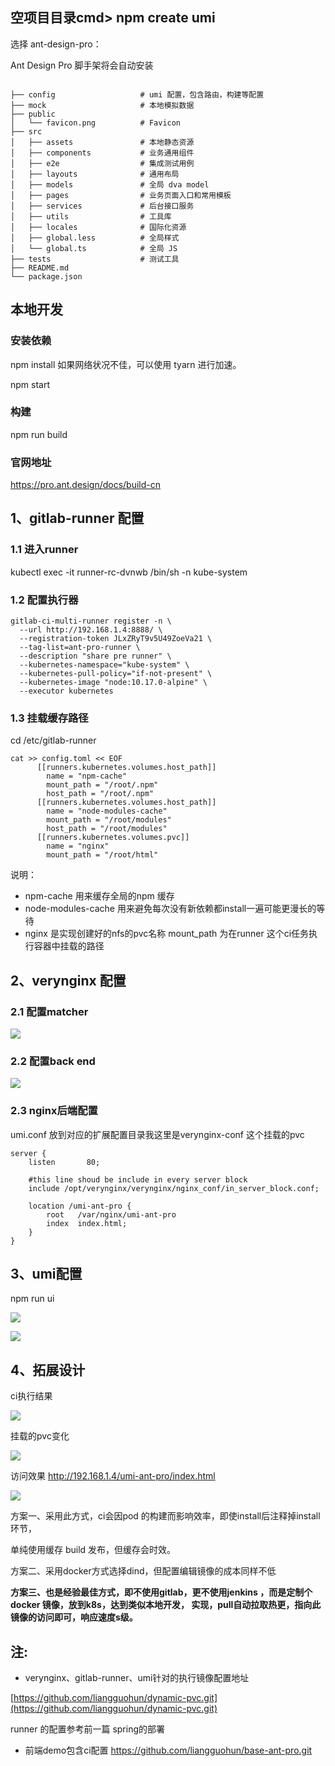 ## 空项目目录cmd> npm create umi

选择 ant-design-pro：

Ant Design Pro 脚手架将会自动安装


```

├── config                   # umi 配置，包含路由，构建等配置
├── mock                     # 本地模拟数据
├── public
│   └── favicon.png          # Favicon
├── src
│   ├── assets               # 本地静态资源
│   ├── components           # 业务通用组件
│   ├── e2e                  # 集成测试用例
│   ├── layouts              # 通用布局
│   ├── models               # 全局 dva model
│   ├── pages                # 业务页面入口和常用模板
│   ├── services             # 后台接口服务
│   ├── utils                # 工具库
│   ├── locales              # 国际化资源
│   ├── global.less          # 全局样式
│   └── global.ts            # 全局 JS
├── tests                    # 测试工具
├── README.md
└── package.json

````


## 本地开发

### 安装依赖

npm install
如果网络状况不佳，可以使用 tyarn 进行加速。

npm start

### 构建
npm run build

### 官网地址
https://pro.ant.design/docs/build-cn


## 1、gitlab-runner 配置

### 1.1 进入runner 
kubectl exec -it runner-rc-dvnwb /bin/sh -n kube-system
### 1.2 配置执行器

```
gitlab-ci-multi-runner register -n \
  --url http://192.168.1.4:8888/ \
  --registration-token JLxZRyT9v5U49ZoeVa21 \
  --tag-list=ant-pro-runner \
  --description "share pre runner" \
  --kubernetes-namespace="kube-system" \
  --kubernetes-pull-policy="if-not-present" \
  --kubernetes-image "node:10.17.0-alpine" \
  --executor kubernetes
```

### 1.3 挂载缓存路径

cd /etc/gitlab-runner
```
cat >> config.toml << EOF 
      [[runners.kubernetes.volumes.host_path]]
        name = "npm-cache"
        mount_path = "/root/.npm"
        host_path = "/root/.npm"
      [[runners.kubernetes.volumes.host_path]]
        name = "node-modules-cache"
        mount_path = "/root/modules"
        host_path = "/root/modules"
      [[runners.kubernetes.volumes.pvc]]
        name = "nginx"
        mount_path = "/root/html"

```
说明：

* npm-cache 用来缓存全局的npm 缓存
* node-modules-cache 用来避免每次没有新依赖都install一遍可能更漫长的等待
* nginx 是实现创建好的nfs的pvc名称 mount_path 为在runner 这个ci任务执行容器中挂载的路径

## 2、verynginx 配置

### 2.1 配置matcher

![](https://user-gold-cdn.xitu.io/2019/11/12/16e5ec03de9be254?w=558&h=219&f=png&s=22729)
### 2.2 配置back end

![](https://user-gold-cdn.xitu.io/2019/11/12/16e5ec0e9c50ab8b?w=558&h=196&f=png&s=17311)

### 2.3 nginx后端配置
umi.conf   放到对应的扩展配置目录我这里是verynginx-conf 这个挂载的pvc

    server {                                                       
        listen       80;                                           
                                                                   
        #this line shoud be include in every server block                
        include /opt/verynginx/verynginx/nginx_conf/in_server_block.conf;
                                                                         
        location /umi-ant-pro {                                        
            root   /var/nginx/umi-ant-pro                                                 
            index  index.html;                                 
        }                               
    } 

## 3、umi配置
npm run ui

![](https://user-gold-cdn.xitu.io/2019/11/12/16e5ec816719030f?w=1046&h=705&f=png&s=71020)

![](https://user-gold-cdn.xitu.io/2019/11/12/16e5ec845904bfb5?w=968&h=554&f=png&s=52585)

## 4、拓展设计

ci执行结果

![](https://user-gold-cdn.xitu.io/2019/11/12/16e5ecf3490cee29?w=1454&h=613&f=png&s=92597)

挂载的pvc变化

![](https://user-gold-cdn.xitu.io/2019/11/12/16e5ed27f664aba1)

访问效果
http://192.168.1.4/umi-ant-pro/index.html

![](https://user-gold-cdn.xitu.io/2019/11/12/16e5ed3f781f06a6?w=1386&h=782&f=png&s=53391)

方案一、采用此方式，ci会因pod 的构建而影响效率，即使install后注释掉install环节，

单纯使用缓存 build 发布，但缓存会时效。

方案二、采用docker方式选择dind，但配置编辑镜像的成本同样不低

**方案三、也是经验最佳方式，即不使用gitlab，更不使用jenkins ，而是定制个docker 镜像，放到k8s，达到类似本地开发，
实现，pull自动拉取热更，指向此镜像的访问即可，响应速度s级。**

## 注: 
* verynginx、gitlab-runner、umi针对的执行镜像配置地址

[https://github.com/liangguohun/dynamic-pvc.git](https://github.com/liangguohun/dynamic-pvc.git)

runner 的配置参考前一篇 spring的部署

* 前端demo包含ci配置 https://github.com/liangguohun/base-ant-pro.git
